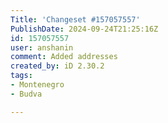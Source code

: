 ```yaml
---
Title: 'Changeset #157057557'
PublishDate: 2024-09-24T21:25:16Z
id: 157057557
user: anshanin
comment: Added addresses
created_by: iD 2.30.2
tags:
- Montenegro
- Budva

---
```

